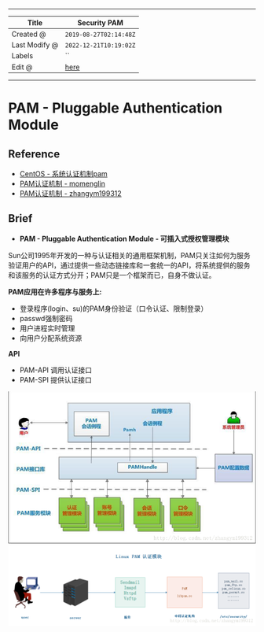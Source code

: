 -----

| Title         | Security PAM                                        |
| ------------- | --------------------------------------------------- |
| Created @     | `2019-08-27T02:14:48Z`                              |
| Last Modify @ | `2022-12-21T10:19:02Z`                              |
| Labels        | \`\`                                                |
| Edit @        | [here](https://github.com/junxnone/linux/issues/65) |

-----

# PAM - Pluggable Authentication Module

## Reference

  - [CentOS -
    系统认证机制pam](https://baijiahao.baidu.com/s?id=1616480029377047639&wfr=spider&for=pc)
  - [PAM认证机制 -
    momenglin](https://www.cnblogs.com/momenglin/p/8486069.html)
  - [PAM认证机制 -
    zhangym199312](https://blog.csdn.net/zhangym199312/article/details/78021998)

## Brief

  - **PAM - Pluggable Authentication Module - 可插入式授权管理模块**

Sun公司1995年开发的一种与认证相关的通用框架机制，PAM只关注如何为服务验证用户的API，通过提供一些动态链接库和一套统一的API，将系统提供的服务和该服务的认证方式分开；PAM只是一个框架而已，自身不做认证。

**PAM应用在许多程序与服务上:**

  - 登录程序(login、su)的PAM身份验证（口令认证、限制登录）
  - passwd强制密码
  - 用户进程实时管理
  - 向用户分配系统资源

**API**

  - PAM-API 调用认证接口
  - PAM-SPI 提供认证接口

![image](media/fe2150f23fb85f8389d07290e56694c43da0cd7b.png)
![image](media/18461cd71e46b87c2e15dba66ddcda7c685daedc.png)
